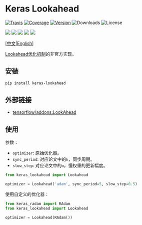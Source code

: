 # Keras Lookahead

[![Travis](https://travis-ci.org/CyberZHG/keras-lookahead.svg)](https://travis-ci.org/CyberZHG/keras-lookahead)
[![Coverage](https://coveralls.io/repos/github/CyberZHG/keras-lookahead/badge.svg?branch=master)](https://coveralls.io/github/CyberZHG/keras-lookahead)
[![Version](https://img.shields.io/pypi/v/keras-lookahead.svg)](https://pypi.org/project/keras-lookahead/)
![Downloads](https://img.shields.io/pypi/dm/keras-lookahead.svg)
![License](https://img.shields.io/pypi/l/keras-lookahead.svg)

![](https://img.shields.io/badge/keras-tensorflow-blue.svg)
![](https://img.shields.io/badge/keras-theano-blue.svg)
![](https://img.shields.io/badge/keras-tf.keras-blue.svg)
![](https://img.shields.io/badge/keras-tf.keras/eager-blue.svg)
![](https://img.shields.io/badge/keras-tf.keras/2.0_beta-blue.svg)

\[[中文](https://github.com/CyberZHG/keras-lookahead/blob/master/README.zh-CN.md)|[English](https://github.com/CyberZHG/keras-lookahead/blob/master/README.md)\]

[Lookahead优化机制](https://arxiv.org/pdf/1907.08610v1.pdf)的非官方实现。

## 安装

```bash
pip install keras-lookahead
```

## 外部链接

- [tensorflow/addons:LookAhead](https://github.com/tensorflow/addons/blob/master/tensorflow_addons/optimizers/lookahead.py)

## 使用

参数：

* `optimizer`: 原始优化器。
* `sync_period`: 对应论文中的`k`，同步周期。
* `slow_step`: 对应论文中的`α`，慢权重的更新幅度。

```python
from keras_lookahead import Lookahead

optimizer = Lookahead('adam', sync_period=5, slow_step=0.5)
```

使用自定义的优化器：

```python
from keras_radam import RAdam
from keras_lookahead import Lookahead

optimizer = Lookahead(RAdam())
```
